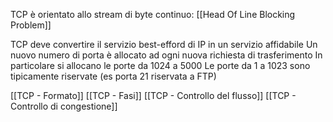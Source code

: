 TCP è orientato allo stream di byte continuo: [[Head Of Line Blocking Problem]]

TCP deve convertire il servizio best-efford di IP in un servizio affidabile
Un nuovo numero di porta è allocato ad ogni nuova richiesta di trasferimento
In particolare si allocano le porte da 1024 a 5000
Le porte da 1 a 1023 sono tipicamente riservate (es porta 21 riservata a FTP)

[[TCP - Formato]]
[[TCP - Fasi]]
[[TCP - Controllo del flusso]]
[[TCP - Controllo di congestione]]
